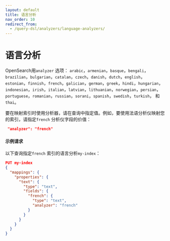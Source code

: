 ```yaml
---
layout: default
title: 语言分析
nav_order: 10
redirect_from:
  - /query-dsl/analyzers/language-analyzers/
---
```


# 语言分析

OpenSearch用`analyzer` 选项：
`arabic`，`armenian`，`basque`，`bengali`，`brazilian`，`bulgarian`，`catalan`，`czech`，`danish`，`dutch`，`english`，`estonian`，`finnish`，`french`，`galician`，`german`，`greek`，`hindi`，`hungarian`，`indonesian`，`irish`，`italian`，`latvian`，`lithuanian`，`norwegian`，`persian`，`portuguese`，`romanian`，`russian`，`sorani`，`spanish`，`swedish`，`turkish`， 和`thai`。

要在映射索引时使用分析器，请在查询中指定值。例如，要使用法语分析仪映射您的索引，请指定`french` 分析仪字段的价值：

```json
 "analyzer": "french"
```

#### 示例请求

以下查询指定`french` 索引的语言分析`my-index`：

```json
PUT my-index
{
  "mappings": {
    "properties": {
      "text": { 
        "type": "text",
        "fields": {
          "french": { 
            "type": "text",
            "analyzer": "french"
          }
        }
      }
    }
  }
}
```

<!-- 要做：每个选项都需要自己的部分，其中有一个示例。将表转换为各个部分，然后给出具有有效值的简化列表。--->

